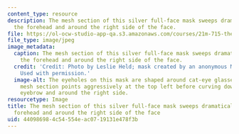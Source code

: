 ```yaml
---
content_type: resource
description: The mesh section of this silver full-face mask sweeps dramatically across
  the forehead and around the right side of the face.
file: https://ol-ocw-studio-app-qa.s3.amazonaws.com/courses/21m-715-the-craft-of-costume-design-fall-2009/440986984c54554eac0719131e478f3b_IMG_0714.jpg
file_type: image/jpeg
image_metadata:
  caption: The mesh section of this silver full-face mask sweeps dramatically across
    the forehead and around the right side of the face.
  credit: 'Credit: Photo by Leslie Held; mask created by an anonymous MIT student.
    Used with permission.'
  image-alt: The eyeholes on this mask are shaped around cat-eye glasses, and the
    mesh section points aggressively at the top left before curving down to the left
    eyebrow and around the right side.
resourcetype: Image
title: The mesh section of this silver full-face mask sweeps dramatically across the
  forehead and around the right side of the face
uid: 44098698-4c54-554e-ac07-19131e478f3b
---
```

